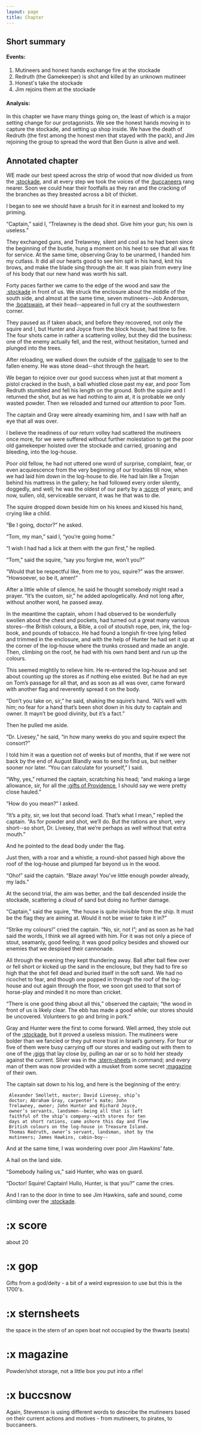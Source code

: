 ```yaml
---
layout: page
title: Chapter
---
```

## Short summary  
#### Events:  
1. Mutineers and honest hands exchange fire at the stockade
2. Redruth (the Gamekeeper) is shot and killed by an unknown mutineer
3. Honest's take the stockade
4. Jim rejoins them at the stockade

#### Analysis:  
In this chapter we have many things going on, the least of which is a major setting change for our protagonists. We see the honest hands moving in to capture the stockade, and setting up shop inside. We have the death of Redruth (the first among the honest men that stayed with the pack), and Jim rejoining the group to spread the word that Ben Gunn is alive and well.

## Annotated chapter  
WE made our best speed across the strip of wood that now divided us from
the [:stockade](https://en.wikipedia.org/wiki/stockade), and at every step we took the voices of the [:buccaneers](#buccsnow)
rang nearer. Soon we could hear their footfalls as they ran and the
cracking of the branches as they breasted across a bit of thicket.

I began to see we should have a brush for it in earnest and looked to my
priming.

“Captain,” said I, “Trelawney is the dead shot. Give him your gun; his
own is useless.”

They exchanged guns, and Trelawney, silent and cool as he had been since
the beginning of the bustle, hung a moment on his heel to see that all
was fit for service. At the same time, observing Gray to be unarmed, I
handed him my cutlass. It did all our hearts good to see him spit in his
hand, knit his brows, and make the blade sing through the air. It was
plain from every line of his body that our new hand was worth his salt.

Forty paces farther we came to the edge of the wood and saw the [:stockade](https://en.wikipedia.org/wiki/stockade)
in front of us. We struck the enclosure about the middle of the south
side, and almost at the same time, seven mutineers--Job Anderson, the
[:boatswain](https://en.wikipedia.org/wiki/Boatswain), at their head--appeared in full cry at the southwestern
corner.

They paused as if taken aback, and before they recovered, not only the
squire and I, but Hunter and Joyce from the block house, had time to
fire. The four shots came in rather a scattering volley, but they did
the business: one of the enemy actually fell, and the rest, without
hesitation, turned and plunged into the trees.

After reloading, we walked down the outside of the [:palisade](https://en.wikipedia.org/wiki/Palisade) to see to
the fallen enemy. He was stone dead--shot through the heart.

We began to rejoice over our good success when just at that moment a
pistol cracked in the bush, a ball whistled close past my ear, and poor
Tom Redruth stumbled and fell his length on the ground. Both the squire
and I returned the shot, but as we had nothing to aim at, it is probable
we only wasted powder. Then we reloaded and turned our attention to poor
Tom.

The captain and Gray were already examining him, and I saw with half an
eye that all was over.

I believe the readiness of our return volley had scattered the mutineers
once more, for we were suffered without further molestation to get the
poor old gamekeeper hoisted over the stockade and carried, groaning and
bleeding, into the log-house.

Poor old fellow, he had not uttered one word of surprise, complaint,
fear, or even acquiescence from the very beginning of our troubles till
now, when we had laid him down in the log-house to die. He had lain like
a Trojan behind his mattress in the gallery; he had followed every order
silently, doggedly, and well; he was the oldest of our party by a [:score](#score)
of years; and now, sullen, old, serviceable servant, it was he that was
to die.

The squire dropped down beside him on his knees and kissed his hand,
crying like a child.

“Be I going, doctor?” he asked.

“Tom, my man,” said I, “you’re going home.”

“I wish I had had a lick at them with the gun first,” he replied.

“Tom,” said the squire, “say you forgive me, won’t you?”

“Would that be respectful like, from me to you, squire?” was the answer.
“Howsoever, so be it, amen!”

After a little while of silence, he said he thought somebody might read
a prayer. “It’s the custom, sir,” he added apologetically. And not long
after, without another word, he passed away.

In the meantime the captain, whom I had observed to be wonderfully
swollen about the chest and pockets, had turned out a great many various
stores--the British colours, a Bible, a coil of stoutish rope, pen, ink,
the log-book, and pounds of tobacco. He had found a longish fir-tree
lying felled and trimmed in the enclosure, and with the help of Hunter
he had set it up at the corner of the log-house where the trunks crossed
and made an angle. Then, climbing on the roof, he had with his own hand
bent and run up the colours.

This seemed mightily to relieve him. He re-entered the log-house and set
about counting up the stores as if nothing else existed. But he had an
eye on Tom’s passage for all that, and as soon as all was over, came
forward with another flag and reverently spread it on the body.

“Don’t you take on, sir,” he said, shaking the squire’s hand. “All’s
well with him; no fear for a hand that’s been shot down in his duty to
captain and owner. It mayn’t be good divinity, but it’s a fact.”

Then he pulled me aside.

“Dr. Livesey,” he said, “in how many weeks do you and squire expect the
consort?”

I told him it was a question not of weeks but of months, that if we
were not back by the end of August Blandly was to send to find us, but
neither sooner nor later. “You can calculate for yourself,” I said.

“Why, yes,” returned the captain, scratching his head; “and making a
large allowance, sir, for all the [:gifts of Providence](#gop), I should say we
were pretty close hauled.”

“How do you mean?” I asked.

“It’s a pity, sir, we lost that second load. That’s what I mean,”
 replied the captain. “As for powder and shot, we’ll do. But the rations
are short, very short--so short, Dr. Livesey, that we’re perhaps as well
without that extra mouth.”

And he pointed to the dead body under the flag.

Just then, with a roar and a whistle, a round-shot passed high above the
roof of the log-house and plumped far beyond us in the wood.

“Oho!” said the captain. “Blaze away! You’ve little enough powder
already, my lads.”

At the second trial, the aim was better, and the ball descended inside
the stockade, scattering a cloud of sand but doing no further damage.

“Captain,” said the squire, “the house is quite invisible from the ship.
It must be the flag they are aiming at. Would it not be wiser to take it
in?”

“Strike my colours!” cried the captain. “No, sir, not I”; and as soon
as he had said the words, I think we all agreed with him. For it was
not only a piece of stout, seamanly, good feeling; it was good policy
besides and showed our enemies that we despised their cannonade.

All through the evening they kept thundering away. Ball after ball flew
over or fell short or kicked up the sand in the enclosure, but they had
to fire so high that the shot fell dead and buried itself in the soft
sand. We had no ricochet to fear, and though one popped in through the
roof of the log-house and out again through the floor, we soon got used
to that sort of horse-play and minded it no more than cricket.

“There is one good thing about all this,” observed the captain; “the
wood in front of us is likely clear. The ebb has made a good while; our
stores should be uncovered. Volunteers to go and bring in pork.”

Gray and Hunter were the first to come forward. Well armed, they stole
out of the [:stockade](https://en.wikipedia.org/wiki/stockade), but it proved a useless mission. The mutineers were
bolder than we fancied or they put more trust in Israel’s gunnery. For
four or five of them were busy carrying off our stores and wading out
with them to one of the [:gigs](https://en.wikipedia.org/wiki/Gig_(boat)) that lay close by, pulling an oar or so to
hold her steady against the current. Silver was in the [:stern-sheets](#sternsheets) in
command; and every man of them was now provided with a musket from some
secret [:magazine](#magazine) of their own.

The captain sat down to his log, and here is the beginning of the entry:

     Alexander Smollett, master; David Livesey, ship’s
     doctor; Abraham Gray, carpenter’s mate; John
     Trelawney, owner; John Hunter and Richard Joyce,
     owner’s servants, landsmen--being all that is left
     faithful of the ship’s company--with stores for ten
     days at short rations, came ashore this day and flew
     British colours on the log-house in Treasure Island.
     Thomas Redruth, owner’s servant, landsman, shot by the
     mutineers; James Hawkins, cabin-boy--

And at the same time, I was wondering over poor Jim Hawkins’ fate.

A hail on the land side.

“Somebody hailing us,” said Hunter, who was on guard.

“Doctor! Squire! Captain! Hullo, Hunter, is that you?” came the cries.

And I ran to the door in time to see Jim Hawkins, safe and sound, come
climbing over the [:stockade](https://en.wikipedia.org/wiki/stockade).

# :x score
about 20
# :x gop
Gifts from a god/deity - a bit of a weird expression to use but this is the 1700's.
# :x sternsheets
the space in the stern of an open boat not occupied by the thwarts (seats)
# :x magazine
Powder/shot storage, not a little box you put into a rifle!
# :x buccsnow
Again, Stevenson is using different words to describe the mutineers based on their current actions and motives - from mutineers, to pirates, to buccaneers.
